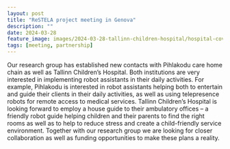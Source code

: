 ```yaml
---
layout: post
title: "ReSTELA project meeting in Genova"
description: ""
date: 2024-03-28
feature_image: images/2024-03-28-tallinn-children-hospital/hospital-cover.jpg
tags: [meeting, partnership]
---
```


Our research group has established new contacts with Pihlakodu care home chain as well as Tallinn Children’s Hospital. Both institutions are very interested in implementing robot assistants in their daily activities. For example, Pihlakodu is interested in robot assistants helping both to entertain and guide their clients in their daily activities, as well as using telepresence robots for remote access to medical services. Tallinn Children’s Hospital is looking forward to employ a house guide to their ambulatory offices – a friendly robot guide helping children and their parents to find the right rooms as well as to help to reduce stress and create a child-friendly service environment. Together with our research group we are looking for closer collaboration as well as funding opportunities to make these plans a reality.